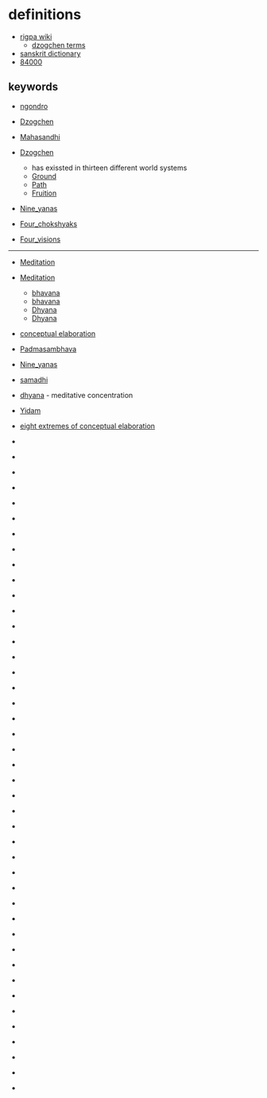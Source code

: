 # definitions

* [rigpa wiki](https://www.rigpawiki.org/index.php?title=Dzogchen)
	* [dzogchen terms](https://www.rigpawiki.org/index.php?title=Dzogchen_Terminology)
* [sanskrit dictionary](https://read.84000.co/section/lobby.html)
* [84000](https://read.84000.co/section/lobby.html)

## keywords


* [ngondro](https://www.rigpawiki.org/index.php?title=ngondro)
* [Dzogchen](https://www.rigpawiki.org/index.php?title=Dzogchen)
* [Mahasandhi](http://sanskritdictionary.com/?q=Mahasandhi)

* [Dzogchen](https://www.rigpawiki.org/index.php?title=Dzogchen)
	* has exissted in thirteen different world systems 
	* [Ground](https://www.rigpawiki.org/index.php?title=Ground)
	* [Path](https://www.rigpawiki.org/index.php?title=Path)
	* [Fruition](https://www.rigpawiki.org/index.php?title=Fruition)
* [Nine_yanas](https://www.rigpawiki.org/index.php?title=Nine_yanas)
* [Four_chokshyaks](https://www.rigpawiki.org/index.php?title=Four_chokshyaks)
* [Four_visions](https://www.rigpawiki.org/index.php?title=Four_visions)

---

* [Meditation](https://www.rigpawiki.org/index.php?title=Meditation)
* [Meditation](http://sanskritdictionary.com/?q=Meditation)
	* [bhavana](https://www.rigpawiki.org/index.php?title=bhavana)
	* [bhavana](http://sanskritdictionary.com/?q=bhavana)
	* [Dhyana](https://www.rigpawiki.org/index.php?title=Dhyana)
	* [Dhyana](http://sanskritdictionary.com/?q=Dhyana)

* [conceptual elaboration](https://www.rigpawiki.org/index.php?title=Conceptual_elaboration)

* [Padmasambhava](https://www.rigpawiki.org/index.php?title=Padmasambhava)
* [Nine_yanas](https://www.rigpawiki.org/index.php?title=Nine_yanas)
* [samadhi](https://www.rigpawiki.org/index.php?title=Samadhi)

* [dhyana](https://www.rigpawiki.org/index.php?title=Meditative_concentration) - meditative concentration

* [Yidam](https://www.rigpawiki.org/index.php?title=https://www.rigpawiki.org/index.php?title=Yidam)

* [eight extremes of conceptual elaboration](https://www.rigpawiki.org/index.php?title=Eight_extremes)
* [](http://sanskritdictionary.com/?q=)

* [](https://www.rigpawiki.org/index.php?title=)
* [](http://sanskritdictionary.com/?q=)

* [](https://www.rigpawiki.org/index.php?title=)
* [](http://sanskritdictionary.com/?q=)

* [](https://www.rigpawiki.org/index.php?title=)
* [](http://sanskritdictionary.com/?q=)

* [](https://www.rigpawiki.org/index.php?title=)
* [](http://sanskritdictionary.com/?q=)

* [](https://www.rigpawiki.org/index.php?title=)
* [](http://sanskritdictionary.com/?q=)

* [](https://www.rigpawiki.org/index.php?title=)
* [](http://sanskritdictionary.com/?q=)

* [](https://www.rigpawiki.org/index.php?title=)
* [](http://sanskritdictionary.com/?q=)

* [](https://www.rigpawiki.org/index.php?title=)
* [](http://sanskritdictionary.com/?q=)

* [](https://www.rigpawiki.org/index.php?title=)
* [](http://sanskritdictionary.com/?q=)

* [](https://www.rigpawiki.org/index.php?title=)
* [](http://sanskritdictionary.com/?q=)

* [](https://www.rigpawiki.org/index.php?title=)
* [](http://sanskritdictionary.com/?q=)

* [](https://www.rigpawiki.org/index.php?title=)
* [](http://sanskritdictionary.com/?q=)

* [](https://www.rigpawiki.org/index.php?title=)
* [](http://sanskritdictionary.com/?q=)

* [](https://www.rigpawiki.org/index.php?title=)
* [](http://sanskritdictionary.com/?q=)

* [](https://www.rigpawiki.org/index.php?title=)
* [](http://sanskritdictionary.com/?q=)

* [](https://www.rigpawiki.org/index.php?title=)
* [](http://sanskritdictionary.com/?q=)

* [](https://www.rigpawiki.org/index.php?title=)
* [](http://sanskritdictionary.com/?q=)

* [](https://www.rigpawiki.org/index.php?title=)
* [](http://sanskritdictionary.com/?q=)

* [](https://www.rigpawiki.org/index.php?title=)
* [](http://sanskritdictionary.com/?q=)

* [](https://www.rigpawiki.org/index.php?title=)
* [](http://sanskritdictionary.com/?q=)

* [](https://www.rigpawiki.org/index.php?title=)
* [](http://sanskritdictionary.com/?q=)
